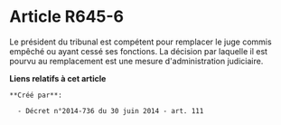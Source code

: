 # Article R645-6

Le président du tribunal est compétent pour remplacer le juge commis empêché ou ayant cessé ses fonctions. La décision par
laquelle il est pourvu au remplacement est une mesure d'administration judiciaire.

**Liens relatifs à cet article**

	**Créé par**:

	  - Décret n°2014-736 du 30 juin 2014 - art. 111
